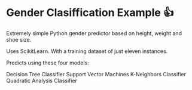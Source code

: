 # Gender Clasiffication Example 👍
Extremely simple Python gender predictor based on height, weight and shoe size.

Uses ScikitLearn. With a training dataset of just eleven instances.

Predicts using these four models:

Decision Tree Classifier
Support Vector Machines
K-Neighbors Classifier
Quadratic Analysis Classifier
